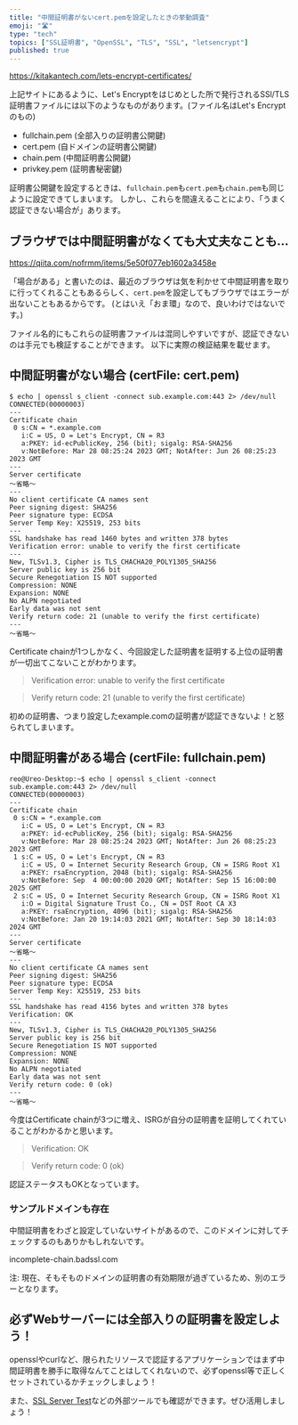 ```yaml
---
title: "中間証明書がないcert.pemを設定したときの挙動調査"
emoji: "🛣️"
type: "tech"
topics: ["SSL証明書", "OpenSSL", "TLS", "SSL", "letsencrypt"]
published: true
---
```


https://kitakantech.com/lets-encrypt-certificates/

上記サイトにあるように、Let's Encryptをはじめとした所で発行されるSSl/TLS証明書ファイルには以下のようなものがあります。(ファイル名はLet's Encryptのもの)

- fullchain.pem (全部入りの証明書公開鍵)
- cert.pem (自ドメインの証明書公開鍵)
- chain.pem (中間証明書公開鍵)
- privkey.pem (証明書秘密鍵)

証明書公開鍵を設定するときは、`fullchain.pem`も`cert.pem`も`chain.pem`も同じように設定できてしまいます。
しかし、これらを間違えることにより、「うまく認証できない場合が」あります。

## ブラウザでは中間証明書がなくても大丈夫なことも…

https://qiita.com/nofrmm/items/5e50f077eb1602a3458e

「場合がある」と書いたのは、最近のブラウザは気を利かせて中間証明書を取りに行ってくれることもあるらしく、`cert.pem`を設定してもブラウザではエラーが出ないこともあるからです。
(とはいえ「おま環」なので、良いわけではないです。)

ファイル名的にもこれらの証明書ファイルは混同しやすいですが、認証できないのは手元でも検証することができます。
以下に実際の検証結果を載せます。

## 中間証明書がない場合 (certFile: cert.pem)
```
$ echo | openssl s_client -connect sub.example.com:443 2> /dev/null
CONNECTED(00000003)
---
Certificate chain
 0 s:CN = *.example.com
   i:C = US, O = Let's Encrypt, CN = R3
   a:PKEY: id-ecPublicKey, 256 (bit); sigalg: RSA-SHA256
   v:NotBefore: Mar 28 08:25:24 2023 GMT; NotAfter: Jun 26 08:25:23 2023 GMT
---
Server certificate
～省略～
---
No client certificate CA names sent
Peer signing digest: SHA256
Peer signature type: ECDSA
Server Temp Key: X25519, 253 bits
---
SSL handshake has read 1460 bytes and written 378 bytes
Verification error: unable to verify the first certificate
---
New, TLSv1.3, Cipher is TLS_CHACHA20_POLY1305_SHA256
Server public key is 256 bit
Secure Renegotiation IS NOT supported
Compression: NONE
Expansion: NONE
No ALPN negotiated
Early data was not sent
Verify return code: 21 (unable to verify the first certificate)
---
～省略～
```

Certificate chainが1つしかなく、今回設定した証明書を証明する上位の証明書が一切出てこないことがわかります。

> Verification error: unable to verify the first certificate

> Verify return code: 21 (unable to verify the first certificate)

初めの証明書、つまり設定したexample.comの証明書が認証できないよ！と怒られてしまいます。


## 中間証明書がある場合 (certFile: fullchain.pem)
```
reo@Ureo-Desktop:~$ echo | openssl s_client -connect sub.example.com:443 2> /dev/null
CONNECTED(00000003)
---
Certificate chain
 0 s:CN = *.example.com
   i:C = US, O = Let's Encrypt, CN = R3
   a:PKEY: id-ecPublicKey, 256 (bit); sigalg: RSA-SHA256
   v:NotBefore: Mar 28 08:25:24 2023 GMT; NotAfter: Jun 26 08:25:23 2023 GMT
 1 s:C = US, O = Let's Encrypt, CN = R3
   i:C = US, O = Internet Security Research Group, CN = ISRG Root X1
   a:PKEY: rsaEncryption, 2048 (bit); sigalg: RSA-SHA256
   v:NotBefore: Sep  4 00:00:00 2020 GMT; NotAfter: Sep 15 16:00:00 2025 GMT
 2 s:C = US, O = Internet Security Research Group, CN = ISRG Root X1
   i:O = Digital Signature Trust Co., CN = DST Root CA X3
   a:PKEY: rsaEncryption, 4096 (bit); sigalg: RSA-SHA256
   v:NotBefore: Jan 20 19:14:03 2021 GMT; NotAfter: Sep 30 18:14:03 2024 GMT
---
Server certificate
～省略～
---
No client certificate CA names sent
Peer signing digest: SHA256
Peer signature type: ECDSA
Server Temp Key: X25519, 253 bits
---
SSL handshake has read 4156 bytes and written 378 bytes
Verification: OK
---
New, TLSv1.3, Cipher is TLS_CHACHA20_POLY1305_SHA256
Server public key is 256 bit
Secure Renegotiation IS NOT supported
Compression: NONE
Expansion: NONE
No ALPN negotiated
Early data was not sent
Verify return code: 0 (ok)
---
～省略～
```

今度はCertificate chainが3つに増え、ISRGが自分の証明書を証明してくれていることがわかるかと思います。

> Verification: OK

> Verify return code: 0 (ok)

認証ステータスもOKとなっています。

### サンプルドメインも存在

中間証明書をわざと設定していないサイトがあるので、このドメインに対してチェックするのもありかもしれないです。

incomplete-chain.badssl.com

注: 現在、そもそものドメインの証明書の有効期限が過ぎているため、別のエラーとなります。

## 必ずWebサーバーには全部入りの証明書を設定しよう！

opensslやcurlなど、限られたリソースで認証するアプリケーションではまず中間証明書を勝手に取得なんてことはしてくれないので、必ずopenssl等で正しくセットされているかチェックしましょう！

また、[SSL Server Test](https://www.ssllabs.com/ssltest/)などの外部ツールでも確認ができます。ぜひ活用しましょう！
